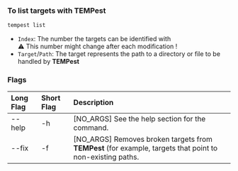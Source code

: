 ### [](#head-list-1)To list targets with TEMPest
```bash
tempest list
```
- ``Index``: The number the targets can be identified with  
	:warning: This number might change after each modification !
- ``Target``/``Path``: The target represents the path to a directory or file to be handled by **TEMPest**

### [](#head-list-2)Flags

| Long Flag       | Short Flag  | Description                                                                                               |
|:----------------|:------------|:----------------------------------------------------------------------------------------------------------|
| \-\-help        | -h          | [NO_ARGS] See the help section for the command.                                                           |
| \-\-fix         | -f          | [NO_ARGS] Removes broken targets from **TEMPest** (for example, targets that point to non-existing paths. |

